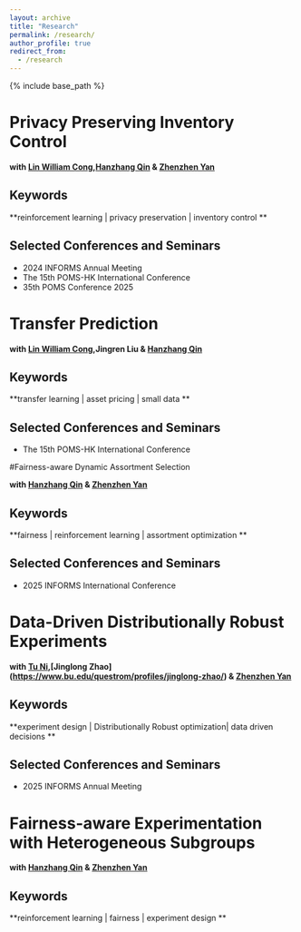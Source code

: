 ```yaml
---
layout: archive
title: "Research"
permalink: /research/
author_profile: true
redirect_from:
  - /research
---
```


{% include base_path %}


# Privacy Preserving Inventory Control  

**with [Lin William Cong](https://www.linwilliamcong.com),[Hanzhang Qin](https://hanzhangqin.com) & [Zhenzhen Yan](https://sites.google.com/view/zhenzhenyan/home)**  
## Keywords  
**reinforcement learning | privacy preservation | inventory control **  

## Selected Conferences and Seminars  
- 2024 INFORMS Annual Meeting 
- The 15th POMS-HK International Conference
- 35th POMS Conference 2025

# Transfer Prediction

**with [Lin William Cong](https://www.linwilliamcong.com),Jingren Liu & [Hanzhang Qin](https://hanzhangqin.com)**  
## Keywords  
**transfer learning | asset pricing | small data **  

## Selected Conferences and Seminars  
- The 15th POMS-HK International Conference

#Fairness-aware Dynamic Assortment Selection

**with [Hanzhang Qin](https://hanzhangqin.com) & [Zhenzhen Yan](https://sites.google.com/view/zhenzhenyan/home)**  
## Keywords  
**fairness | reinforcement learning | assortment optimization **  

## Selected Conferences and Seminars  
-  2025 INFORMS International Conference

# Data-Driven Distributionally Robust Experiments

**with [Tu Ni]([https://www.linwilliamcong.com](https://nitu.mystrikingly.com)),[Jinglong Zhao](https://www.bu.edu/questrom/profiles/jinglong-zhao/) & [Zhenzhen Yan](https://sites.google.com/view/zhenzhenyan/home)**  
## Keywords  
**experiment design | Distributionally Robust optimization| data driven decisions **  

## Selected Conferences and Seminars  
- 2025 INFORMS Annual Meeting


# Fairness-aware Experimentation with Heterogeneous Subgroups 
**with [Hanzhang Qin](https://hanzhangqin.com) & [Zhenzhen Yan](https://sites.google.com/view/zhenzhenyan/home)**  
## Keywords  
**reinforcement learning | fairness | experiment design **  


